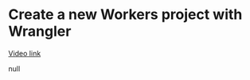 # Create a new Workers project with Wrangler

[Video link](https://www.egghead.io/lessons/egghead-create-a-new-workers-project-with-wrangler?pl=build-data-driven-applications-on-the-edge-with-workers-and-workers-kv-4932f3ea)

null
